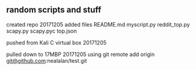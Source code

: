 <html>
<H2>random scripts and stuff</H2>
created repo 20171205
added files
  README.md
  myscript.py
  reddit_top.py
  scapy.py
  scapy.pyc
  top.json

pushed from Kali C virtual box 20171205

pulled down to 17MBP 20171205
  using git remote add origin git@github.com:nealalan/test.git



</pre>
</html>
